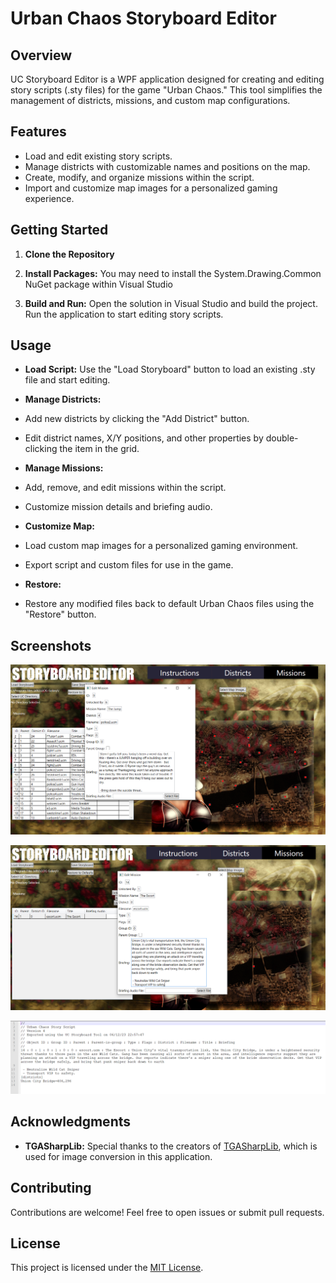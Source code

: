 # Urban Chaos Storyboard Editor

## Overview

UC Storyboard Editor is a WPF application designed for creating and editing story scripts (.sty files) for the game "Urban Chaos." This tool simplifies the management of districts, missions, and custom map configurations.

## Features

- Load and edit existing story scripts.
- Manage districts with customizable names and positions on the map.
- Create, modify, and organize missions within the script.
- Import and customize map images for a personalized gaming experience.

## Getting Started

1. **Clone the Repository**

2. **Install Packages:**
You may need to install the System.Drawing.Common NuGet package within Visual Studio   

3. **Build and Run:**
Open the solution in Visual Studio and build the project. Run the application to start editing story scripts.

## Usage

- **Load Script:**
Use the "Load Storyboard" button to load an existing .sty file and start editing.

- **Manage Districts:**
- Add new districts by clicking the "Add District" button.
- Edit district names, X/Y positions, and other properties by double-clicking the item in the grid.

- **Manage Missions:**
- Add, remove, and edit missions within the script.
- Customize mission details and briefing audio.

- **Customize Map:**
- Load custom map images for a personalized gaming environment.
- Export script and custom files for use in the game.

- **Restore:**
- Restore any modified files back to default Urban Chaos files using the "Restore" button.

## Screenshots
![Logo](Screenshot.PNG)

![Logo](Screenshot2.PNG)

![Logo](Screenshot3.PNG)

## Acknowledgments

- **TGASharpLib:** Special thanks to the creators of [TGASharpLib](https://github.com/ALEXGREENALEX/TGASharpLib), which is used for image conversion in this application.

## Contributing

Contributions are welcome! Feel free to open issues or submit pull requests.

## License

This project is licensed under the [MIT License](LICENSE.txt).
